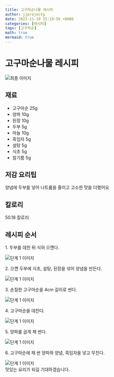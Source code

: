 ```yaml
---
title: 고구마순나물 레시피
author: jjprojectg
date: 2023-11-10 15:19:58 +0000
categories: [레시피]
tags: [고구마순]
math: true
mermaid: true
---
```

<meta name="og:type" content="website"/>
<meta charset="UTF-8"/>
<div class="header">
  <h1>고구마순나물 레시피</h1>
</div>

<div class="container my-4">
  <div class="row">
    <div class="col-12 col-md-6">
      <div class="recipe-image">
        <img src="http://www.foodsafetykorea.go.kr/uploadimg/20190409/20190409054715_1554799635774.jpg" class="step-image" alt="최종 이미지"/>
      </div>
    </div>
    <div class="col-12 col-md-6">
      <div class="ingredients">
        <h2>재료</h2>
        <ul class="card">
          <li> 고구마순 25g </li>
          <li>  양파 10g </li>
          <li>  된장 10g </li>
          <li>  두부 5g </li>
          <li>  마늘 10g </li>
          <li>  흑임자 5g </li>
          <li>  설탕 5g </li>
          <li>  식초 5g </li>
          <li>  참기름 5g </li>
</ul>
      </div>
    </div>
    <div class="col-12 col-md-6">
      <div class="ingredients">
        <h2>저감 요리팁</h2>
        <div class="card"> 
          <p>
            양념에 두부를 넣어 나트륨을 줄이고 고소한 맛을 더했어요
          </p>
        </div>
      </div>
      <div class="ingredients">
        <h2>칼로리</h2>
        <div class="card"> 
          <p>
            50.18 칼로리
          </p>
        </div>
      </div>
    </div>
  </div>

  <h2 class="my-4">레시피 순서</h2>
  <div class="card recipe-card">
    <div class="card-body recipe-step">
      <p class="card-text step-description">1. 두부를 데친 뒤 식혀 으깬다.</p>
      <img src="http://www.foodsafetykorea.go.kr/uploadimg/20190409/20190409054753_1554799673808.jpg" alt="단계 1 이미지" class="step-image"/>
    </div>
  </div>
  <div class="card recipe-card">
    <div class="card-body recipe-step">
      <p class="card-text step-description">2. 으깬 두부에 식초, 설탕, 된장을 섞어 양념을 만든다.</p>
      <img src="http://www.foodsafetykorea.go.kr/uploadimg/20190409/20190409054808_1554799688544.jpg" alt="단계 1 이미지" class="step-image"/>
    </div>
  </div>
  <div class="card recipe-card">
    <div class="card-body recipe-step">
      <p class="card-text step-description">3. 손질한 고구마순을 4cm 길이로 썬다.</p>
      <img src="http://www.foodsafetykorea.go.kr/uploadimg/20190409/20190409054824_1554799704223.jpg" alt="단계 1 이미지" class="step-image"/>
    </div>
  </div>
  <div class="card recipe-card">
    <div class="card-body recipe-step">
      <p class="card-text step-description">4. 고구마순을 데친다.</p>
      <img src="http://www.foodsafetykorea.go.kr/uploadimg/20190409/20190409054837_1554799717099.jpg" alt="단계 1 이미지" class="step-image"/>
    </div>
  </div>
  <div class="card recipe-card">
    <div class="card-body recipe-step">
      <p class="card-text step-description">5. 양파를 곱게 채 썬다.</p>
      <img src="http://www.foodsafetykorea.go.kr/uploadimg/20190409/20190409054850_1554799730211.jpg" alt="단계 1 이미지" class="step-image"/>
    </div>
  </div>
  <div class="card recipe-card">
    <div class="card-body recipe-step">
      <p class="card-text step-description">6. 고구마순에 채 썬 양파와 양념, 흑임자을 넣고 무친다.</p>
      <img src="http://www.foodsafetykorea.go.kr/uploadimg/20190409/20190409054906_1554799746045.jpg" alt="단계 1 이미지" class="step-image"/>
    </div>
  </div>

</div>
맛있는 요리가 되길 기대하겠습니다.
